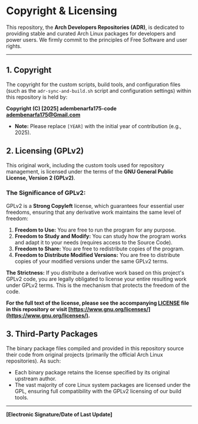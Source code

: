 # Copyright & Licensing

This repository, the **Arch Developers Repositories (ADR)**, is dedicated to providing stable and curated Arch Linux packages for developers and power users. We firmly commit to the principles of Free Software and user rights.

---

## 1. Copyright

The copyright for the custom scripts, build tools, and configuration files (such as the `adr-sync-and-build.sh` script and configuration settings) within this repository is held by:

**Copyright (C) [2025] adembenarfa175-code <adembenarfa175@Gmail.com>**

* **Note:** Please replace `[YEAR]` with the initial year of contribution (e.g., 2025).

## 2. Licensing (GPLv2)

This original work, including the custom tools used for repository management, is licensed under the terms of the **GNU General Public License, Version 2 (GPLv2)**.

### The Significance of GPLv2:

GPLv2 is a **Strong Copyleft** license, which guarantees four essential user freedoms, ensuring that any derivative work maintains the same level of freedom:

1.  **Freedom to Use:** You are free to run the program for any purpose.
2.  **Freedom to Study and Modify:** You can study how the program works and adapt it to your needs (requires access to the Source Code).
3.  **Freedom to Share:** You are free to redistribute copies of the program.
4.  **Freedom to Distribute Modified Versions:** You are free to distribute copies of your modified versions under the same GPLv2 terms.

**The Strictness:** If you distribute a derivative work based on this project's GPLv2 code, you are legally obligated to license your entire resulting work under GPLv2 terms. This is the mechanism that protects the freedom of the code.

**For the full text of the license, please see the accompanying [LICENSE](LICENSE) file in this repository or visit [https://www.gnu.org/licenses/](https://www.gnu.org/licenses/).**

## 3. Third-Party Packages

The binary package files compiled and provided in this repository source their code from original projects (primarily the official Arch Linux repositories). As such:

* Each binary package retains the license specified by its original upstream author.
* The vast majority of core Linux system packages are licensed under the GPL, ensuring full compatibility with the GPLv2 licensing of our build tools.

---

**[Electronic Signature/Date of Last Update]**

